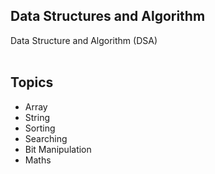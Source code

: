 ## Data Structures and Algorithm
Data Structure and Algorithm (DSA)
<Br>
</Br>

## Topics
- Array
- String
- Sorting
- Searching
- Bit Manipulation
- Maths
